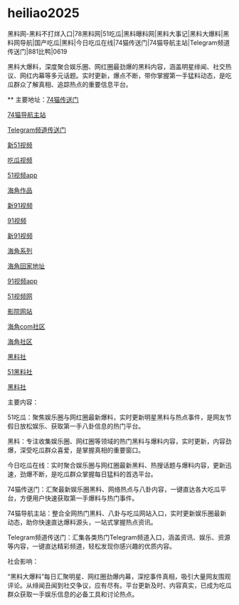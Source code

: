 # heiliao2025
黑料网-黑料不打烊入口|78黑料网|51吃瓜|黑料曝料网|黑料大事记|黑料大爆料|黑料网导航|国产吃瓜|黑料|今日吃瓜在线|74猫传送门|74猫导航主站|Telegram频道传送门|881比鸭|0619

黑料大爆料，深度聚合娱乐圈、网红圈最劲爆的黑料内容，涵盖明星绯闻、社交热议、网红内幕等多元话题。实时更新，爆点不断，带你掌握第一手猛料动态，是吃瓜群众了解真相、追踪热点的重要信息平台。

** 主要地址：<a href="https://74mao.com/">74猫传送门</a>

<a href="https://74mao.com/">74猫导航主站</a>

<a href="https://74mao.com/">Telegram频道传送门</a>

<a href="https://hj-188.pages.dev/">新51视频</a>

<a href="https://hj-193.pages.dev/">吃瓜视频</a>

<a href="https://hj-195.pages.dev/">51视频app</a>

<a href="https://hj-197.pages.dev/">海角作品</a>

<a href="https://hj-145.pages.dev/">新91视频</a>

<a href="https://hj-149.pages.dev/">91视频</a>

<a href="https://hj-152.pages.dev/">新91视频</a>

<a href="https://hj-156.pages.dev/">海角系列</a>

<a href="https://hj-161.pages.dev/">海角回家地址</a>

<a href="https://hj-162.pages.dev/">91视频app</a>

<a href="https://hj-1301.pages.dev/">51视频网</a>

<a href="https://hj-218.pages.dev/">影院网站</a>

<a href="https://hj-219.pages.dev/">海角com社区</a>

<a href="https://hj-224.pages.dev/">海角社区</a>

<a href="https://hls-15.pages.dev/">黑料社</a>

<a href="https://hls-17.pages.dev/">51黑料社</a>

<a href="https://hls-19.pages.dev/">黑料社</a>

主要内容：

51吃瓜：聚焦娱乐圈与网红圈最新爆料，实时更新明星黑料与热点事件，是网友节假日放松娱乐、获取第一手八卦信息的热门平台。

黑料：专注收集娱乐圈、网红圈等领域的热门黑料与爆料内容，实时更新，内容劲爆，深受吃瓜群众喜爱，是掌握真相的重要窗口。

今日吃瓜在线：实时聚合娱乐圈与网红圈最新黑料、热搜话题与爆料内容，更新迅速，劲爆不断，是吃瓜群众掌握每日猛料的首选平台。

74猫传送门：汇聚最新娱乐圈黑料、网络热点与八卦内容，一键直达各大吃瓜平台，方便用户快速获取第一手爆料与热门事件。

74猫导航主站：整合全网热门黑料、八卦与吃瓜网站入口，实时更新娱乐圈最新动态，助你快速直达爆料源头，一站式掌握热点资讯。

Telegram频道传送门：汇集各类热门Telegram频道入口，涵盖资讯、娱乐、资源等内容，一键直达精彩频道，轻松发现你感兴趣的优质内容。

社会影响：

“黑料大爆料”每日汇聚明星、网红圈劲爆内幕，深挖事件真相，吸引大量网友围观评论。从绯闻丑闻到社交争议，应有尽有。平台更新及时、内容真实，已成为吃瓜群众获取一手娱乐信息的必备工具和讨论热点。
